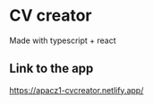 # CV creator
Made with typescript + react
## Link to the app 
https://apacz1-cvcreator.netlify.app/
